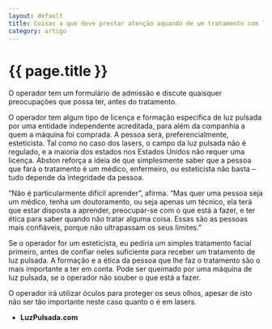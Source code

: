 ```yaml
---
layout: default
title: Coisas a que deve prestar atenção aquando de um tratamento com luz pulsada
category: artigo
---
```


# {{ page.title }}

O operador tem um formulário de admissão e discute quaisquer preocupações que possa ter, antes do tratamento.

O operador tem algum tipo de licença e formação específica de luz pulsada por uma entidade independente acreditada, para além da companhia a quem a máquina foi comprada. A pessoa será, preferencialmente, esteticista. Tal como no caso dos lasers, o campo da luz pulsada não é regulado, e a maioria dos estados nos Estados Unidos não requer uma licença. Abston reforça a ideia de que simplesmente saber que a pessoa que fará o tratamento é um médico, enfermeiro, ou esteticista não basta – tudo depende da integridade da pessoa.

“Não é particularmente difícil aprender”, afirma. “Mas quer uma pessoa seja um médico, tenha um doutoramento, ou seja apenas um técnico, ela terá que estar disposta a aprender, preocupar-se com o que está a fazer, e ter ética para saber quando não tratar alguma coisa. Essas são as pessoas mais confiáveis, porque não ultrapassam os seus limites.”

Se o operador for um esteticista, eu pediria um simples tratamento facial primeiro, antes de confiar neles suficiente para receber um tratamento de luz pulsada. A formação e a ética da pessoa que lhe faz o tratamento são o mais importante a ter em conta. Pode ser queimado por uma máquina de luz pulsada, se o operador não souber o que está a fazer.

O operador irá utilizar óculos para proteger os seus olhos, apesar de isto não ser tão importante neste caso quanto o é em lasers.

- <strong>LuzPulsada.com</strong>